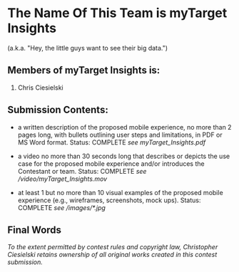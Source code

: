# The Name Of This Team is myTarget Insights
 (a.k.a. "Hey, the little guys want to see their big data.")

## Members of myTarget Insights is:

1. Chris Ciesielski

## Submission Contents:

* a written description of the proposed mobile experience, no more than 2 pages long, with bullets outlining user steps and limitations, in PDF or MS Word format. Status: COMPLETE _see myTarget_Insights.pdf_ 

* a video no more than 30 seconds long that describes or depicts the use case for the proposed mobile experience and/or introduces the Contestant or team. Status: COMPLETE _see /video/myTarget_Insights.mov_

* at least 1 but no more than 10 visual examples of the proposed mobile experience (e.g., wireframes, screenshots, mock ups). Status: COMPLETE _see /images/*.jpg_


## Final Words

_To the extent permitted by contest rules and copyright law, Christopher Ciesielski retains ownership of all original works created in this contest submission._